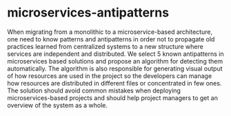 # microservices-antipatterns

When migrating from a monolithic to a microservice-based architecture, one need to know patterns and antipatterns in order not to propagate old practices learned from centralized systems to a new structure where services are independent and distributed. We select 5 known antipatterns in microservices based solutions and propose an algorithm for detecting them automatically. The algorithm is also responsible for generating visual output of how resources are used in the project so the developers can manage how resources are distributed in different files or concentrated in few ones. The solution should avoid common mistakes when deploying microservices-based projects and should help project managers to get an overview of the system as a whole. 

